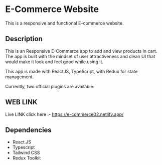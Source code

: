 # E-Commerce Website

This is a responsive and functional E-commerce website.

## Description

This is an Responsive E-Commerce  app to add and view products in cart.
The app is built with the mindset of user attractiveness and clean UI that would make it look and feel good while using it.

This app is made with ReactJS, TypeScript, with Redux for state management. 

Currently, two official plugins are available:

## WEB LINK
Live LINK click here :- https://e-commerce02.netlify.app/


## Dependencies
- React.JS
- Typescript
- Tailwind CSS
- Redux Toolkit
